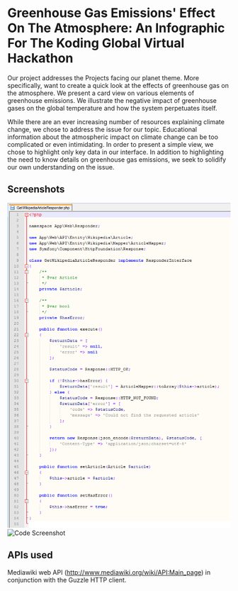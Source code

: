 # Greenhouse Gas Emissions' Effect On The Atmosphere: An Infographic For The Koding Global Virtual Hackathon

Our project addresses the Projects facing our planet theme. More specifically, want to create a quick look at the effects of greenhouse gas on the atmosphere. We present a card view on various elements of greenhouse emissions. We illustrate the negative impact of greenhouse gases on the global temperature and how the system perpetuates itself.

While there are an ever increasing number of resources explaining climate change, we chose to address the issue for our topic. Educational information about the atmospheric impact on climate change can be too complicated or even intimidating. In order to present a simple view, we chose to highlight only key data in our interface. In addition to highlighting the need to know details on greenhouse gas emissions, we seek to solidify our own understanding on the issue.

## Screenshots

![Code Screenshot](/img/screenshot1.png)
![Code Screenshot](/img/screenshot2.png)

## APIs used

Mediawiki web API (http://www.mediawiki.org/wiki/API:Main_page) in conjunction with the Guzzle HTTP client.